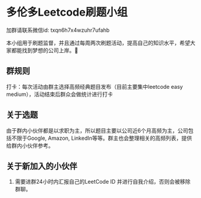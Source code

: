 # 多伦多Leetcode刷题小组

加群请联系微信id: txqn6h7x4wzuhr7ufahb

本小组用于刷题监督，并且通过每周两次刷题活动，提高自己的知识水平，希望大家都能找到梦想的公司上岸。🐶

## 群规则
打卡：每次活动由群主选择高频经典题目发布（目前主要集中leetcode easy medium），活动结束后群众会做统计进行打卡
## 关于选题
由于群内小伙伴都是以求职为主，所以题目主要以公司近6个月高频为主，公司包括不限于Google, Amazon, LinkedIn等等。群主也会整理相关的高频列表，提供给群内小伙伴参考。
## 关于新加入的小伙伴
1. 需要进群24小时内汇报自己的LeetCode ID 并进行自我介绍，否则会被移除群聊。
